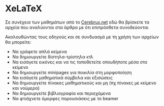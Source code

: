 # XeLaTeX
Σε συνέχεια των μαθημάτων από το [Cerebrux.net](https://cerebrux.net)
εδώ θα βρίσκετε τα αρχεία που αναλύονται 
στα άρθρα με ότι επιπρόσθετα συνοδεύονται

Ακολουθώντας τους οδηγούς και σε συνδυασμό με τη χρήση των αρχείων θα μπορείτε:
* Να γράφετε απλά κείμενα 
* Να δημιουργείτε δίστηλα-τρίστηλα κτλ
* Να εισάγετε εικόνες και να τις τοποθετείτε οπουδήποτε μέσα στο κείμενο
* Να δημιουργείτε minipages για ποικιλία στη μορφοποίηση
* Να εισάγετε μαθηματικά σύμβολα και εξισώσεις
* Να δημιουργείτε πίνακες μαθηματικούς και μη (πχ πίνακες με κείμενο και νούμερα)
* Να δημιουργείτε βιβλιογραφία και περιεχόμενα
* Να φτιάχνετε όμορφες παρουσιάσεις με το beamer

